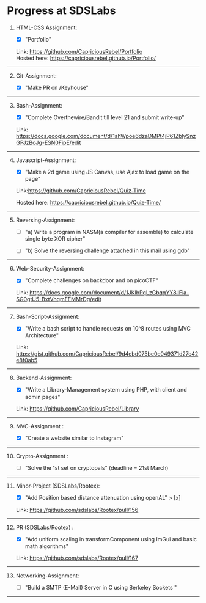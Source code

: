 # Progress at SDSLabs

1) HTML-CSS Assignment: 

      - [x] "Portfolio"
      
      Link: https://github.com/CapriciousRebel/Portfolio <br>
      Hosted here: https://capriciousrebel.github.io/Portfolio/     
      
-------------------------------------------------------------------------------      
2) Git-Assignment: 

      - [x] "Make PR on /Keyhouse"    
      
-------------------------------------------------------------------------------      
3) Bash-Assignment: 

      - [x] "Complete Overthewire/Bandit till level 21 and submit write-up"
     
      Link: https://docs.google.com/document/d/1ahWpoe6dzaDMPt4jP61ZblySnzGPJzBoJg-ESN0FipE/edit     
 
-------------------------------------------------------------------------------            
4) Javascript-Assignment: 

      - [x] "Make a 2d game using JS Canvas, use Ajax to load game on the page"
      
      Link:https://github.com/CapriciousRebel/Quiz-Time
      
      Hosted here: https://capriciousrebel.github.io/Quiz-Time/
      
-------------------------------------------------------------------------------      
5) Reversing-Assignment: 

      - [ ] "a) Write a program in NASM(a compiler for assemble) to calculate single byte XOR cipher" 
      
      - [ ] "b) Solve the reversing challenge attached in this mail using gdb" 
      
-------------------------------------------------------------------------------      
6) Web-Security-Assignment:

      - [x] "Complete challenges on backdoor and on picoCTF" 
        
      Link: https://docs.google.com/document/d/1JKlbPqLzGbqqYY8llFia-SG0gtU5-BxtVhqmEEMMrDg/edit
      
-------------------------------------------------------------------------------      
7) Bash-Script-Assignment: 

      - [x] "Write a bash script to handle requests on 10^8 routes using MVC Architecture" 
      
      Link: https://gist.github.com/CapriciousRebel/9d4ebd075be0c049371d27c42e8f0ab5
      
-------------------------------------------------------------------------------      
8) Backend-Assignment:

      - [x] "Write a Library-Management system using PHP, with client and admin pages" 
      
      Link: https://github.com/CapriciousRebel/Library
      
-------------------------------------------------------------------------------      
9) MVC-Assignment :

      - [x] "Create a website similar to Instagram"

-------------------------------------------------------------------------------      
10) Crypto-Assignment :

      - [ ] "Solve the 1st set on cryptopals" (deadline = 21st March)

-------------------------------------------------------------------------------      
11) Minor-Project (SDSLabs/Rootex):

      - [x] "Add Position based distance attenuation using openAL" > [x]

      Link: https://github.com/sdslabs/Rootex/pull/156
      
------------------------------------------------------------------------------- 
12) PR (SDSLabs/Rootex) :

      - [x] "Add uniform scaling in transformComponent using ImGui and basic math algorithms"
      
      Link: https://github.com/sdslabs/Rootex/pull/167
      
------------------------------------------------------------------------------- 
13) Networking-Assignment:

      - [ ] "Build a SMTP (E-Mail) Server in C using Berkeley Sockets "

------------------------------------------------------------------------------- 
